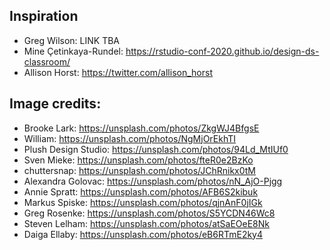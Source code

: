 
## Inspiration

- Greg Wilson: LINK TBA
- Mine Çetinkaya-Rundel: https://rstudio-conf-2020.github.io/design-ds-classroom/
- Allison Horst: https://twitter.com/allison_horst

## Image credits:

- Brooke Lark: https://unsplash.com/photos/ZkgWJ4BfgsE
- William: https://unsplash.com/photos/NgMjOrEkhTI
- Plush Design Studio: https://unsplash.com/photos/94Ld_MtIUf0
- Sven Mieke: https://unsplash.com/photos/fteR0e2BzKo
- chuttersnap: https://unsplash.com/photos/JChRnikx0tM
- Alexandra Golovac: https://unsplash.com/photos/nN_AjO-Pjgg
- Annie Spratt: https://unsplash.com/photos/AFB6S2kibuk
- Markus Spiske: https://unsplash.com/photos/qjnAnF0jIGk
- Greg Rosenke: https://unsplash.com/photos/S5YCDN46Wc8
- Steven Lelham: https://unsplash.com/photos/atSaEOeE8Nk
- Daiga Ellaby: https://unsplash.com/photos/eB6RTmE2ky4